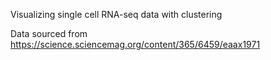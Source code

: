 
Visualizing single cell RNA-seq data with clustering

Data sourced from https://science.sciencemag.org/content/365/6459/eaax1971
